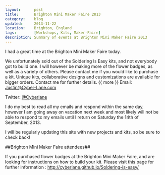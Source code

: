 ```yaml
---
layout:      post
title:       Brighton Mini Maker Faire 2013
category:    blog
updated:     2013-11-22
location:    Brighton, England
tags:        [Workshops, Kits, Maker-Faire]
description: Summary of events at Brighton Mini Maker Faire 2013
---
```

I had a great time at the Brighton Mini Maker Faire today.

We unfortunately sold out of the Soldering Is Easy kits, and not everybody got to build one. I will however be making more of the flower badges, as well as a variety of others. Please contact me if you would like to purchase a kit. Unique kits, collaborative designs and customizations are available for bigger orders. Contact me for further details.
{{ more }}
Email: <Justin@Cyber-Lane.com>

Twitter: [@Cyberlane](http://twitter.com/Cyberlane)

I do my best to read all my emails and respond within the same day, however I am going away on vacation next week and most likely will not be able to respond to my emails until I return on Saturday the 14th of September, 2013.

I will be regularly updating this site with new projects and kits, so be sure to check back!

##Brighton Mini Maker Faire attendees##

If you purchased flower badges at the Brighton Mini Maker Faire, and are looking for instructions on how to build your kit. Please visit this page for further information :
<http://cyberlane.github.io/Soldering-is-easy/>
